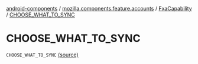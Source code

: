 [android-components](../../index.md) / [mozilla.components.feature.accounts](../index.md) / [FxaCapability](index.md) / [CHOOSE_WHAT_TO_SYNC](./-c-h-o-o-s-e_-w-h-a-t_-t-o_-s-y-n-c.md)

# CHOOSE_WHAT_TO_SYNC

`CHOOSE_WHAT_TO_SYNC` [(source)](https://github.com/mozilla-mobile/android-components/blob/master/components/feature/accounts/src/main/java/mozilla/components/feature/accounts/FxaWebChannelFeature.kt#L38)